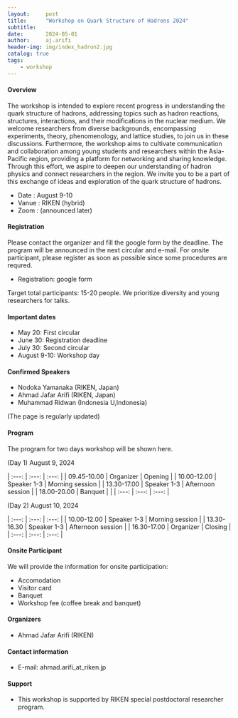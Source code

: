 ```yaml
---
layout:     post
title:      "Workshop on Quark Structure of Hadrons 2024"
subtitle:   
date:       2024-05-01
author:     aj.arifi
header-img: img/index_hadron2.jpg
catalog: true
tags:
    - workshop
---
```



#### Overview

The workshop is intended to explore recent progress in understanding the quark structure of hadrons, addressing topics such as hadron reactions, structures, interactions, and their modifications in the nuclear medium. We welcome researchers from diverse backgrounds, encompassing experiments, theory, phenomenology, and lattice studies, to join us in these discussions. Furthermore, the workshop aims to cultivate communication and collaboration among young students and researchers within the Asia-Pacific region, providing a platform for networking and sharing knowledge. Through this effort, we aspire to deepen our understanding of hadron physics and connect researchers in the region. We invite you to be a part of this exchange of ideas and exploration of the quark structure of hadrons. 
- Date : August 9-10
- Vanue : RIKEN (hybrid)
- Zoom : (announced later)

#### Registration
Please contact the organizer and fill the google form by the deadline.
The program will be announced in the next circular and e-mail.
For onsite participant, please register as soon as possible since some procedures are requred.
- Registration: google form

Target total participants: 15-20 people.
We prioritize diversity and young researchers for talks.

#### Important dates
- May 20: First circular
- June 30: Registration deadline
- July 30: Second circular
- August 9-10: Workshop day

#### Confirmed Speakers
- Nodoka Yamanaka (RIKEN, Japan)
- Ahmad Jafar Arifi (RIKEN, Japan)
- Muhammad Ridwan (Indonesia U,Indonesia)

(The page is regularly updated)

#### Program
The program for two days workshop will be shown here.

(Day 1) August 9, 2024

| :---:        | :---:     | :---: |
| 09.45-10.00  | Organizer  | Opening   |
| 10.00-12.00  | Speaker 1-3  | Morning session   |
| 13.30-17.00  | Speaker 1-3  | Afternoon session   |
| 18.00-20.00  | Banquet   |   |
| :---:        | :---:     | :---: |

(Day 2) August 10, 2024

| :---:        | :---:     | :---: |
| 10.00-12.00  | Speaker 1-3  | Morning session   |
| 13.30-16.30  | Speaker 1-3  | Afternoon session   |
| 16.30-17.00  | Organizer | Closing   |
| :---:        | :---:     | :---: |

#### Onsite Participant
We will provide the information for onsite participation:
- Accomodation
- Visitor card
- Banquet
- Workshop fee (coffee break and banquet)

#### Organizers
- Ahmad Jafar Arifi (RIKEN) 

#### Contact information
- E-mail: ahmad.arifi_at_riken.jp

#### Support
- This workshop is supported by RIKEN special postdoctoral researcher program.

